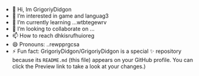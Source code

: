 - 👋 Hi, Im GrigoriyDidgon
- 👀 I’m interested in game and languag3
- 🌱 I’m currently learning ...wtbtegewrv
- 💞️ I’m looking to collaborate on ...
- 📫 How to reach dhkisrufhuioreg
- 😄 Pronouns: ..rewpprgcsa
- ⚡ Fun fact:
GrigoriyDidgon/GrigoriyDidgon is a special ✨ repository because its `README.md` (this file) appears on your GitHub profile.
You can click the Preview link to take a look at your changes.)
